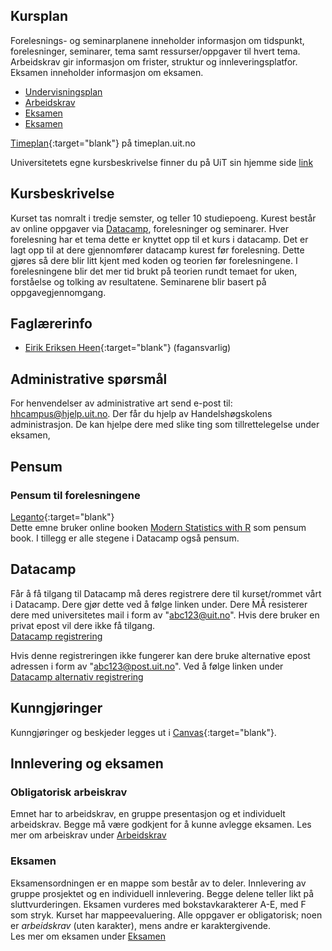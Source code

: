 

## Kursplan  

Forelesnings- og seminarplanene inneholder informasjon om tidspunkt, forelesninger, seminarer, tema samt ressurser/oppgaver til hvert tema.  
Arbeidskrav gir informasjon om frister, struktur og innleveringsplatfor.
Eksamen inneholder informasjon om eksamen. 

- [Undervisningsplan](forelesningsplan.html)
- [Arbeidskrav](innleveringer.html)
- [Eksamen](eksamen.html)
- [Eksamen](eksamen_v3.md)

[Timeplan](https://timeplan.uit.no/emne_timeplan.php?sem=22h&fag=&module[]=SOK-2009-1#week-23){:target="blank"} på timeplan.uit.no

Universitetets egne kursbeskrivelse finner du på UiT sin hjemme side [link](https://uit.no/utdanning/emner/emne?p_document_id=766157)

## Kursbeskrivelse 

Kurset tas nomralt i tredje semster, og teller 10 studiepoeng.
Kurest består av online oppgaver via [Datacamp](datacamp.com), forelesninger og seminarer. Hver forelesning har et tema dette er knyttet opp til et kurs i datacamp. Det er lagt opp til at dere gjennomfører datacamp kurest før forelesning. Dette gjøres så dere blir litt kjent med koden og teorien før forelesningene. I forelesningene blir det mer tid brukt på teorien rundt temaet for uken, forståelse og tolking av resultatene.
Seminarene blir basert på oppgavegjennomgang. 


## Faglærerinfo  
- [Eirik Eriksen Heen](https://uit.no/ansatte/eirik.e.heen){:target="blank"} (fagansvarlig)

## Administrative spørsmål

For henvendelser av administrative art send e-post til: <hhcampus@hjelp.uit.no>. Der får du hjelp av Handelshøgskolens administrasjon. De kan hjelpe dere med slike ting som tillrettelegelse under eksamen, 


## Pensum  

### Pensum til forelesningene

[Leganto](https://bibsys-c.alma.exlibrisgroup.com/leganto/){:target="blank"}  
Dette emne bruker online booken [Modern Statistics with R](https://modernstatisticswithr.com/) som pensum book. I tillegg er alle stegene i Datacamp også pensum.

## Datacamp

Får å få tilgang til Datacamp må deres registrere dere til kurset/rommet vårt i Datacamp. Dere gjør dette ved å følge linken under. Dere MÅ resisterer dere med universitetes mail i form av "abc123@uit.no". Hvis dere bruker en privat epost vil dere ikke få tilgang.  
[Datacamp registrering](https://www.datacamp.com/groups/shared_links/55731b3bb43379f8a5c6c5d8be3631e11b0a2019654199cb0f4007d7009f9c99)

Hvis denne registreringen ikke fungerer kan dere bruke alternative epost adressen i form av "abc123@post.uit.no". Ved å følge linken under
[Datacamp alternativ registrering](https://www.datacamp.com/groups/shared_links/a1eb137c1eb25a608c94782da347a86fbfb00d6f41f060f06a93fa4c76fe57ff)

## Kunngjøringer  

Kunngjøringer og beskjeder legges ut i [Canvas](https://uit.instructure.com/){:target="blank"}.


## Innlevering og eksamen  

### Obligatorisk arbeiskrav
Emnet har to arbeidskrav, en gruppe presentasjon og et individuelt arbeidskrav. Begge må være godkjent for å kunne avlegge eksamen. 
Les mer om arbeiskrav under [Arbeidskrav](innleveringer.html)

### Eksamen
Eksamensordningen er en mappe som består av to deler. Innlevering av gruppe prosjektet og en individuell innlevering. Begge delene teller likt på sluttvurderingen. Eksamen vurderes med bokstavkarakterer A-E, med F som stryk. 
Kurset har mappeevaluering. Alle oppgaver er obligatorisk; noen er _arbeidskrav_ (uten karakter), mens andre er karaktergivende.  
Les mer om eksamen under [Eksamen](eksamen.md)

